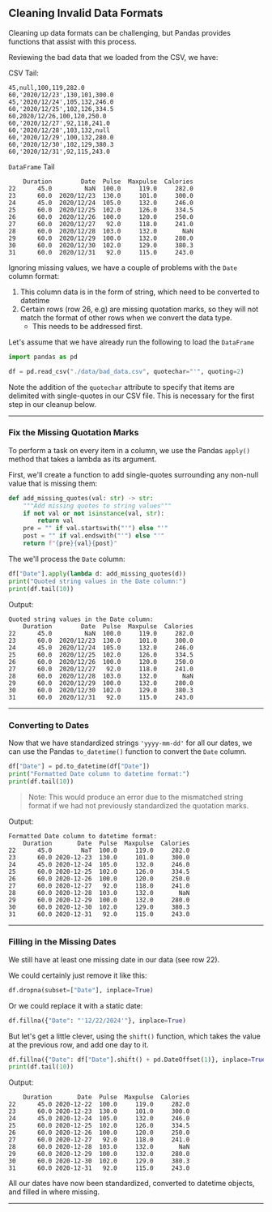 ## Cleaning Invalid Data Formats

Cleaning up data formats can be challenging, but Pandas provides functions
that assist with this process.

Reviewing the bad data that we loaded from the CSV, we have:

CSV Tail:

```
45,null,100,119,282.0
60,'2020/12/23',130,101,300.0
45,'2020/12/24',105,132,246.0
60,'2020/12/25',102,126,334.5
60,2020/12/26,100,120,250.0
60,'2020/12/27',92,118,241.0
60,'2020/12/28',103,132,null
60,'2020/12/29',100,132,280.0
60,'2020/12/30',102,129,380.3
60,'2020/12/31',92,115,243.0
```

`DataFrame` Tail

```
    Duration        Date  Pulse  Maxpulse  Calories
22      45.0         NaN  100.0     119.0     282.0
23      60.0  2020/12/23  130.0     101.0     300.0
24      45.0  2020/12/24  105.0     132.0     246.0
25      60.0  2020/12/25  102.0     126.0     334.5
26      60.0  2020/12/26  100.0     120.0     250.0
27      60.0  2020/12/27   92.0     118.0     241.0
28      60.0  2020/12/28  103.0     132.0       NaN
29      60.0  2020/12/29  100.0     132.0     280.0
30      60.0  2020/12/30  102.0     129.0     380.3
31      60.0  2020/12/31   92.0     115.0     243.0
```

Ignoring missing values, we have a couple of problems with the `Date` 
column format:

1. This column data is in the form of string, which need to be converted
   to datetime
2. Certain rows (row 26, e.g) are missing quotation marks, so they will
   not match the format of other rows when we convert the data type.
    * This needs to be addressed first.

Let's assume that we have already run the following to load the `DataFrame`

```python
import pandas as pd

df = pd.read_csv("./data/bad_data.csv", quotechar="'", quoting=2)
```

Note the addition of the `quotechar` attribute to specify that items are
delimited with single-quotes in our CSV file. This is necessary for the
first step in our cleanup below.

---

### Fix the Missing Quotation Marks

To perform a task on every item in a column, we use the Pandas `apply()`
method that takes a lambda as its argument.

First, we'll create a function to add single-quotes surrounding any 
non-null value that is missing them:

```python
def add_missing_quotes(val: str) -> str:
    """Add missing quotes to string values"""
    if not val or not isinstance(val, str):
        return val
    pre = "" if val.startswith("'") else "'"
    post = "" if val.endswith("'") else "'"
    return f"{pre}{val}{post}"
```

The we'll process the `Date` column:

```python
df["Date"].apply(lambda d: add_missing_quotes(d))
print("Quoted string values in the Date column:")
print(df.tail(10))
```

Output:

```
Quoted string values in the Date column:
    Duration        Date  Pulse  Maxpulse  Calories
22      45.0         NaN  100.0     119.0     282.0
23      60.0  2020/12/23  130.0     101.0     300.0
24      45.0  2020/12/24  105.0     132.0     246.0
25      60.0  2020/12/25  102.0     126.0     334.5
26      60.0  2020/12/26  100.0     120.0     250.0
27      60.0  2020/12/27   92.0     118.0     241.0
28      60.0  2020/12/28  103.0     132.0       NaN
29      60.0  2020/12/29  100.0     132.0     280.0
30      60.0  2020/12/30  102.0     129.0     380.3
31      60.0  2020/12/31   92.0     115.0     243.0
```

---

### Converting to Dates

Now that we have standardized strings `'yyyy-mm-dd'` for all our dates,
we can use the Pandas `to_datetime()` function to convert the `Date`
column.

```python
df["Date"] = pd.to_datetime(df["Date"])
print("Formatted Date column to datetime format:")
print(df.tail(10))
```

> Note: This would produce an error due to the mismatched string format if
> we had not previously standardized the quotation marks.

Output:

```
Formatted Date column to datetime format:
    Duration       Date  Pulse  Maxpulse  Calories
22      45.0        NaT  100.0     119.0     282.0
23      60.0 2020-12-23  130.0     101.0     300.0
24      45.0 2020-12-24  105.0     132.0     246.0
25      60.0 2020-12-25  102.0     126.0     334.5
26      60.0 2020-12-26  100.0     120.0     250.0
27      60.0 2020-12-27   92.0     118.0     241.0
28      60.0 2020-12-28  103.0     132.0       NaN
29      60.0 2020-12-29  100.0     132.0     280.0
30      60.0 2020-12-30  102.0     129.0     380.3
31      60.0 2020-12-31   92.0     115.0     243.0
```

---

### Filling in the Missing Dates

We still have at least one missing date in our data (see row 22).

We could certainly just remove it like this:

```python
df.dropna(subset=["Date"], inplace=True)
```

Or we could replace it with a static date:

```python
df.fillna({"Date": "'12/22/2024'"}, inplace=True)
```

But let's get a little clever, using the `shift()` function, which takes
the value at the previous row, and add one day to it.

```python
df.fillna({"Date": df["Date"].shift() + pd.DateOffset(1)}, inplace=True)
print(df.tail(10))
```

Output:

```
    Duration       Date  Pulse  Maxpulse  Calories
22      45.0 2020-12-22  100.0     119.0     282.0
23      60.0 2020-12-23  130.0     101.0     300.0
24      45.0 2020-12-24  105.0     132.0     246.0
25      60.0 2020-12-25  102.0     126.0     334.5
26      60.0 2020-12-26  100.0     120.0     250.0
27      60.0 2020-12-27   92.0     118.0     241.0
28      60.0 2020-12-28  103.0     132.0       NaN
29      60.0 2020-12-29  100.0     132.0     280.0
30      60.0 2020-12-30  102.0     129.0     380.3
31      60.0 2020-12-31   92.0     115.0     243.0
```

All our dates have now been standardized, converted to datetime objects, 
and filled in where missing.

---
